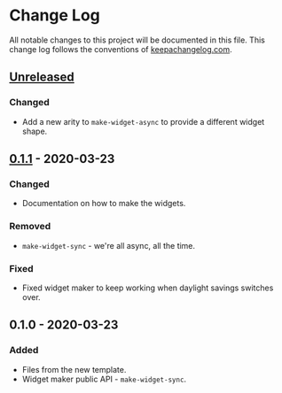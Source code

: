 # Change Log
All notable changes to this project will be documented in this file. This change log follows the conventions of [keepachangelog.com](http://keepachangelog.com/).

## [Unreleased]
### Changed
- Add a new arity to `make-widget-async` to provide a different widget shape.

## [0.1.1] - 2020-03-23
### Changed
- Documentation on how to make the widgets.

### Removed
- `make-widget-sync` - we're all async, all the time.

### Fixed
- Fixed widget maker to keep working when daylight savings switches over.

## 0.1.0 - 2020-03-23
### Added
- Files from the new template.
- Widget maker public API - `make-widget-sync`.

[Unreleased]: https://github.com/your-name/ch7/compare/0.1.1...HEAD
[0.1.1]: https://github.com/your-name/ch7/compare/0.1.0...0.1.1
